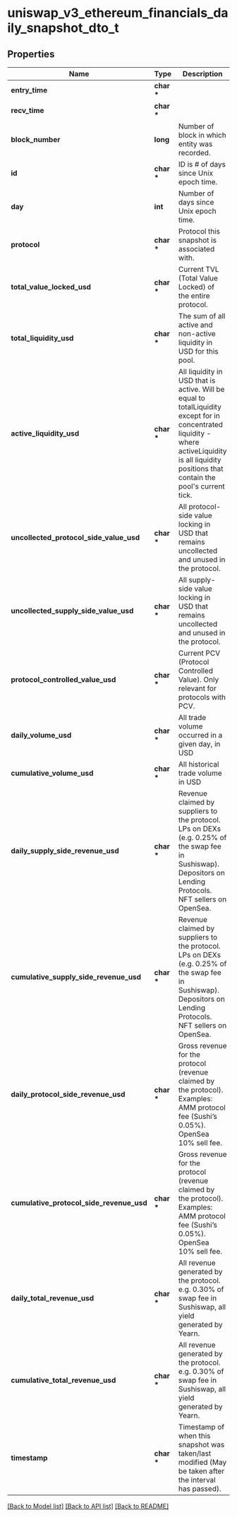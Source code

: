 # uniswap_v3_ethereum_financials_daily_snapshot_dto_t

## Properties
Name | Type | Description | Notes
------------ | ------------- | ------------- | -------------
**entry_time** | **char \*** |  | [optional] 
**recv_time** | **char \*** |  | [optional] 
**block_number** | **long** | Number of block in which entity was recorded. | [optional] 
**id** | **char \*** | ID is # of days since Unix epoch time. | [optional] 
**day** | **int** | Number of days since Unix epoch time. | [optional] 
**protocol** | **char \*** | Protocol this snapshot is associated with. | [optional] 
**total_value_locked_usd** | **char \*** | Current TVL (Total Value Locked) of the entire protocol. | [optional] 
**total_liquidity_usd** | **char \*** | The sum of all active and non-active liquidity in USD for this pool. | [optional] 
**active_liquidity_usd** | **char \*** | All liquidity in USD that is active. Will be equal to totalLiquidity except for in concentrated liquidity - where activeLiquidity is all liquidity positions that contain the pool&#39;s current tick. | [optional] 
**uncollected_protocol_side_value_usd** | **char \*** | All protocol-side value locking in USD that remains uncollected and unused in the protocol. | [optional] 
**uncollected_supply_side_value_usd** | **char \*** | All supply-side value locking in USD that remains uncollected and unused in the protocol. | [optional] 
**protocol_controlled_value_usd** | **char \*** | Current PCV (Protocol Controlled Value). Only relevant for protocols with PCV. | [optional] 
**daily_volume_usd** | **char \*** | All trade volume occurred in a given day, in USD | [optional] 
**cumulative_volume_usd** | **char \*** | All historical trade volume in USD | [optional] 
**daily_supply_side_revenue_usd** | **char \*** | Revenue claimed by suppliers to the protocol. LPs on DEXs (e.g. 0.25% of the swap fee in Sushiswap). Depositors on Lending Protocols. NFT sellers on OpenSea. | [optional] 
**cumulative_supply_side_revenue_usd** | **char \*** | Revenue claimed by suppliers to the protocol. LPs on DEXs (e.g. 0.25% of the swap fee in Sushiswap). Depositors on Lending Protocols. NFT sellers on OpenSea. | [optional] 
**daily_protocol_side_revenue_usd** | **char \*** | Gross revenue for the protocol (revenue claimed by the protocol). Examples: AMM protocol fee (Sushi’s 0.05%). OpenSea 10% sell fee. | [optional] 
**cumulative_protocol_side_revenue_usd** | **char \*** | Gross revenue for the protocol (revenue claimed by the protocol). Examples: AMM protocol fee (Sushi’s 0.05%). OpenSea 10% sell fee. | [optional] 
**daily_total_revenue_usd** | **char \*** | All revenue generated by the protocol. e.g. 0.30% of swap fee in Sushiswap, all yield generated by Yearn. | [optional] 
**cumulative_total_revenue_usd** | **char \*** | All revenue generated by the protocol. e.g. 0.30% of swap fee in Sushiswap, all yield generated by Yearn. | [optional] 
**timestamp** | **char \*** | Timestamp of when this snapshot was taken/last modified (May be taken after the interval has passed). | [optional] 

[[Back to Model list]](../README.md#documentation-for-models) [[Back to API list]](../README.md#documentation-for-api-endpoints) [[Back to README]](../README.md)


